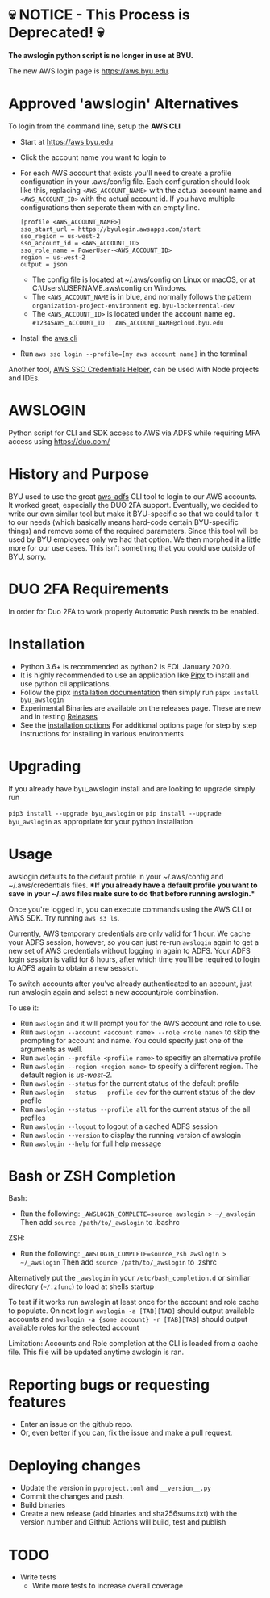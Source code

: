 # 💀 NOTICE - This Process is Deprecated! 💀
**The awslogin python script is no longer in use at BYU.**

The new AWS login page is <https://aws.byu.edu>. 

# Approved 'awslogin' Alternatives
To login from the command line, setup the __AWS CLI__
  - Start at <https://aws.byu.edu>
  - Click the account name you want to login to
  - For each AWS account that exists you'll need to create a profile configuration in your .aws/config file. Each configuration should look like this, replacing `<AWS_ACCOUNT_NAME>` with the actual account name and `<AWS_ACCOUNT_ID>` with the actual account id. If you have multiple configurations then seperate them with an empty line.

        [profile <AWS_ACCOUNT_NAME>]
        sso_start_url = https://byulogin.awsapps.com/start
        sso_region = us-west-2
        sso_account_id = <AWS_ACCOUNT_ID>
        sso_role_name = PowerUser-<AWS_ACCOUNT_ID>
        region = us-west-2
        output = json
    - The config file is located at ~/.aws/config on Linux or macOS, or at C:\Users\USERNAME\.aws\config on Windows.    
    - The `<AWS_ACCOUNT_NAME` is in blue, and normally follows the pattern `organization-project-environment` eg. `byu-lockerrental-dev`
    - The `<AWS_ACCOUNT_ID>` is located under the account name eg. `#12345AWS_ACCOUNT_ID | AWS_ACCOUNT_NAME@cloud.byu.edu`
  - Install the [aws cli](https://docs.aws.amazon.com/cli/latest/userguide/install-cliv2.html) 
  - Run `aws sso login --profile=[my aws account name]` in the terminal

Another tool, [AWS SSO Credentials Helper](https://www.npmjs.com/package/aws-sso-creds-helper), can be used with Node projects and IDEs. 

# AWSLOGIN
Python script for CLI and SDK access to AWS via ADFS while requiring MFA
access using <https://duo.com/>

# History and Purpose

BYU used to use the great [aws-adfs](https://github.com/venth/aws-adfs)
CLI tool to login to our AWS accounts. It worked great, especially the
DUO 2FA support. Eventually, we decided to write our own similar tool
but make it BYU-specific so that we could tailor it to our needs (which
basically means hard-code certain BYU-specific things) and remove some
of the required parameters. Since this tool will be used by BYU
employees only we had that option. We then morphed it a little more for
our use cases. This isn't something that you could use outside of BYU,
sorry.

# DUO 2FA Requirements
In order for Duo 2FA to work properly Automatic Push needs to be enabled.

# Installation

  - Python 3.6+ is recommended as python2 is EOL January 2020.
  - It is highly recommended to use an application like [Pipx](https://pipxproject.github.io/pipx/) to install and use python cli applications.
  - Follow the pipx [installation documentation](https://pipxproject.github.io/pipx/installation/) then simply run `pipx install byu_awslogin`
  - Experimental Binaries are available on the releases page. These are new and in testing [Releases](https://gihtub.com/byu-oit/awslogin/releases)
  - See the [installation options](https://github.com/byu-oit/awslogin/blob/master/INSTALLATION_OPTIONS.md) For additional options
    page for step by step instructions for installing in various environments

# Upgrading

If you already have byu\_awslogin install and are looking to upgrade
simply run

`pip3 install --upgrade byu_awslogin` or `pip install --upgrade
byu_awslogin` as appropriate for your python installation

# Usage

awslogin defaults to the default profile in your \~/.aws/config and
\~/.aws/credentials files. **\*If you already have a default profile you
want to save in your \~/.aws files make sure to do that before running
awslogin.**\*

Once you're logged in, you can execute commands using the AWS CLI or AWS
SDK. Try running `aws s3 ls`.

Currently, AWS temporary credentials are only valid for 1 hour. We cache
your ADFS session, however, so you can just re-run `awslogin` again to
get a new set of AWS credentials without logging in again to ADFS. Your
ADFS login session is valid for 8 hours, after which time you'll be
required to login to ADFS again to obtain a new session.

To switch accounts after you've already authenticated to an account,
just run awslogin again and select a new account/role combination.

To use it:

  - Run `awslogin` and it will prompt you for the AWS account and role
    to use.
  - Run `awslogin --account <account name> --role <role name>` to skip
    the prompting for account and name. You could specify just one of
    the arguments as well.
  - Run `awslogin --profile <profile name>` to specifiy an alternative
    profile
  - Run `awslogin --region <region name>` to specify a different region.
    The default region is *us-west-2*.
  - Run `awslogin --status` for the current status of the default
    profile
  - Run `awslogin --status --profile dev` for the current status of the
    dev profile
  - Run `awslogin --status --profile all` for the current status of the
    all profiles
  - Run `awslogin --logout` to logout of a cached ADFS session
  - Run `awslogin --version` to display the running version of awslogin
  - Run `awslogin --help` for full help message

# Bash or ZSH Completion
Bash:
- Run the following: `_AWSLOGIN_COMPLETE=source awslogin > ~/_awslogin` Then add `source /path/to/_awslogin` to .bashrc

ZSH:
- Run the following: `_AWSLOGIN_COMPLETE=source_zsh awslogin > ~/_awslogin` Then add `source /path/to/_awslogin` to .zshrc

Alternatively put the `_awslogin` in your `/etc/bash_completion.d` or similiar directory (`~/.zfunc`) to load at shells startup

To test if it works run awslogin at least once for the account and role cache to populate. On next login `awslogin -a [TAB][TAB]` should output available accounts and `awslogin -a {some account} -r [TAB][TAB]` should output available roles for the selected account

Limitation: Accounts and Role completion at the CLI is loaded from a cache file. This file will be updated anytime awslogin is ran.

# Reporting bugs or requesting features

  - Enter an issue on the github repo.
  - Or, even better if you can, fix the issue and make a pull request.

# Deploying changes

  - Update the version in `pyproject.toml` and `__version__.py`
  - Commit the changes and push.
  - Build binaries
  - Create a new release (add binaries and sha256sums.txt) with the version number and Github Actions will build, test and publish

# TODO

  - Write tests
    - Write more tests to increase overall coverage
